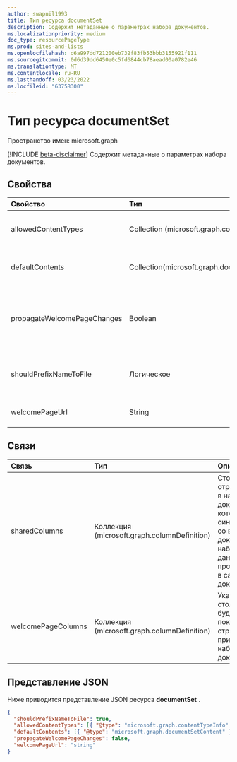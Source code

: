 ```yaml
---
author: swapnil1993
title: Тип ресурса documentSet
description: Содержит метаданные о параметрах набора документов.
ms.localizationpriority: medium
doc_type: resourcePageType
ms.prod: sites-and-lists
ms.openlocfilehash: d6a997dd721200eb732f83fb53bbb3155921f111
ms.sourcegitcommit: 0d6d39dd6450e0c5fd6844cb78aead00a0782e46
ms.translationtype: MT
ms.contentlocale: ru-RU
ms.lasthandoff: 03/23/2022
ms.locfileid: "63758300"
---
```

# <a name="documentset-resource-type"></a>Тип ресурса documentSet

Пространство имен: microsoft.graph

[!INCLUDE [beta-disclaimer](../../includes/beta-disclaimer.md)]
Содержит метаданные о параметрах набора документов.

## <a name="properties"></a>Свойства

| Свойство                    | Тип                                           | Описание                                                                                                                       |
| :-------------------------- | :--------------------------------------------- | :-------------------------------------------------------------------------------------------------------------------------------- |
| allowedContentTypes         | Collection (microsoft.graph.contentTypeInfo)    | Типы контента разрешены в наборе документов.                                                                                            |
| defaultContents             | Collection(microsoft.graph.documentSetContent) | Содержимое набора документов по умолчанию.                                                                                                 |
| propagateWelcomePageChanges | Boolean                                        | Указывает, следует ли добавлять имя установленного документа в каждое имя файла.                                                          |
| shouldPrefixNameToFile      | Логическое                                        | Добавьте имя набора документов в каждое имя файла.                                                                               |
| welcomePageUrl              | String                                         | Url-адрес страницы welcome.                                                                                                        |

## <a name="relationships"></a>Связи

| Связь   | Тип                      | Описание
|:----------------|:--------------------------|:-------------------------------
| sharedColumns       | Коллекция (microsoft.graph.columnDefinition) | Столбцы, отредактированы в наборе документов, которые синхронизируются со всеми документами в наборе. Эти данные можно прочитать только в самих документах. 
| welcomePageColumns  | Коллекция (microsoft.graph.columnDefinition)  | Указывает столбцы, которые будут показываться на странице приветствия для набора документов.

## <a name="json-representation"></a>Представление JSON

Ниже приводится представление JSON ресурса **documentSet** .

<!-- { "blockType": "resource", "@odata.type": "microsoft.graph.documentSet" } -->

```json
{
  "shouldPrefixNameToFile": true,
  "allowedContentTypes": [{ "@type": "microsoft.graph.contentTypeInfo" }],
  "defaultContents": [{ "@type": "microsoft.graph.documentSetContent" }],
  "propagateWelcomePageChanges": false,
  "welcomePageUrl": "string"
}
```

[contentTypeInfo]: contentTypeInfo.md
[documentSetContent]: documentsetcontent.md
